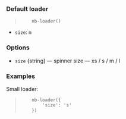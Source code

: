 ### Default loader
> <div example="loader-m"/>
>
> ```yate
>     nb-loader()
> ```

* `size`: `m`

### Options

* `size` {string} — spinner size — xs / s / m / l

### Examples

Small loader:
> <div example="loader-s"/>
>
> ```yate
>     nb-loader({
>         'size': 's'
>     })
> ```
